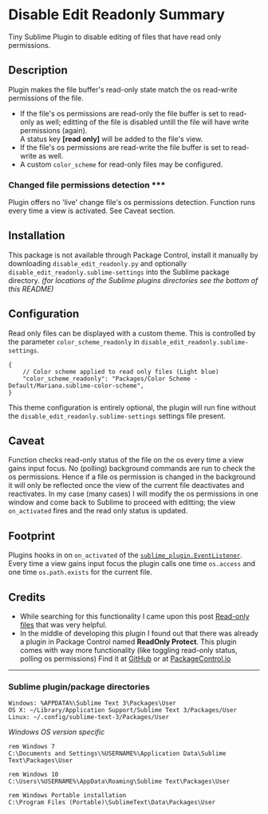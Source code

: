 # Disable Edit Readonly Summary
Tiny Sublime Plugin to disable editing of files that have read only 
permissions. 

## Description
Plugin makes the file buffer's read-only state match the os read-write 
permissions of the file.  

- If the file's os permissions are read-only the file buffer is set to 
read-only as well; editting of the file is disabled untill the file 
will have write permissions (again).  
A status key **[read only]** will be added to the file's view.
- If the file's os permissions are read-write the file buffer is set
to read-write as well.
- A custom `color_scheme` for read-only files may be configured.

### Changed file permissions detection ***
Plugin offers no 'live' change file's os permissions detection. 
Function runs every time a view is activated. See Caveat section.

## Installation
This package is not available through Package Control, install it 
manually by downloading `disable_edit_readonly.py` and optionally 
`disable_edit_readonly.sublime-settings` into the Sublime package 
directory. *(for locations of the Sublime plugins directories see the 
bottom of this README)*

## Configuration
Read only files can be displayed with a custom theme. This is 
controlled by the parameter `color_scheme_readonly` in 
`disable_edit_readonly.sublime-settings`. 
```
{
	// Color scheme applied to read only files (Light blue)
	"color_scheme_readonly": "Packages/Color Scheme - Default/Mariana.sublime-color-scheme",
}
```
This theme configuration is entirely optional, the plugin will run 
fine without the `disable_edit_readonly.sublime-settings` settings 
file present.

## Caveat
Function checks read-only status of the file on the os every time a 
view gains input focus. No (polling) background commands are run to 
check the os permissions. Hence if a file os permission is changed in 
the background it will only be reflected once the view of the current 
file deactivates and reactivates. In my case (many cases) I will modify 
the os permissions in one window and come back to Sublime to proceed 
with editting; the view `on_activated` fires and the read only status 
is updated.

## Footprint
Plugins hooks in on `on_activated` of the 
[`sublime_plugin.EventListener`](https://www.sublimetext.com/docs/3/api_reference.html#sublime_plugin.EventListener). 
Every time a view gains input focus the plugin calls one time 
`os.access` and one time `os.path.exists` for the current file. 

## Credits
- While searching for this functionality I came upon this post 
[Read-only files](https://forum.sublimetext.com/t/read-only-files/5102) 
that was very helpful. 
- In the middle of developing this plugin I found out that there was 
already a plugin in Package Control named **ReadOnly Protect**. This 
plugin comes with way more functionality (like toggling read-only 
status, polling os permissions) Find it at 
[GitHub](https://github.com/ivellioscolin/sublime-plugin-readonlyprotect) 
or at [PackageControl.io](https://packagecontrol.io/packages/ReadonlyProtect)

---

### Sublime plugin/package directories
```
Windows: %APPDATA%\Sublime Text 3\Packages\User
OS X: ~/Library/Application Support/Sublime Text 3/Packages/User
Linux: ~/.config/sublime-text-3/Packages/User
```
*Windows OS version specific*
```
rem Windows 7
C:\Documents and Settings\%USERNAME%\Application Data\Sublime Text\Packages\User

rem Windows 10
C:\Users\%USERNAME%\AppData\Roaming\Sublime Text\Packages\User

rem Windows Portable installation
C:\Program Files (Portable)\SublimeText\Data\Packages\User
```
